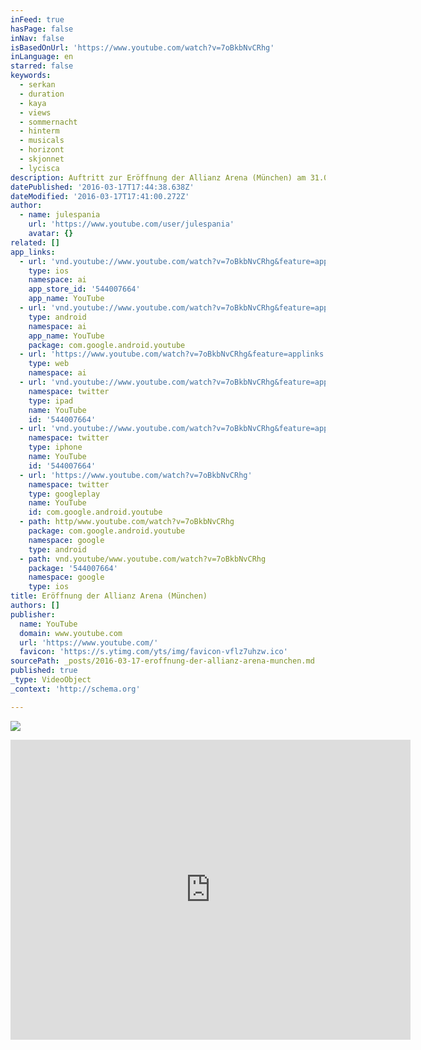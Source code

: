 ```yaml
---
inFeed: true
hasPage: false
inNav: false
isBasedOnUrl: 'https://www.youtube.com/watch?v=7oBkbNvCRhg'
inLanguage: en
starred: false
keywords:
  - serkan
  - duration
  - kaya
  - views
  - sommernacht
  - hinterm
  - musicals
  - horizont
  - skjonnet
  - lycisca
description: Auftritt zur Eröffnung der Allianz Arena (München) am 31.05.2005 // Mit Brigitte Oelke als KILLER QUEEN // Live übertragen vom ZDF.
datePublished: '2016-03-17T17:44:38.638Z'
dateModified: '2016-03-17T17:41:00.272Z'
author:
  - name: julespania
    url: 'https://www.youtube.com/user/julespania'
    avatar: {}
related: []
app_links:
  - url: 'vnd.youtube://www.youtube.com/watch?v=7oBkbNvCRhg&feature=applinks'
    type: ios
    namespace: ai
    app_store_id: '544007664'
    app_name: YouTube
  - url: 'vnd.youtube://www.youtube.com/watch?v=7oBkbNvCRhg&feature=applinks'
    type: android
    namespace: ai
    app_name: YouTube
    package: com.google.android.youtube
  - url: 'https://www.youtube.com/watch?v=7oBkbNvCRhg&feature=applinks'
    type: web
    namespace: ai
  - url: 'vnd.youtube://www.youtube.com/watch?v=7oBkbNvCRhg&feature=applinks'
    namespace: twitter
    type: ipad
    name: YouTube
    id: '544007664'
  - url: 'vnd.youtube://www.youtube.com/watch?v=7oBkbNvCRhg&feature=applinks'
    namespace: twitter
    type: iphone
    name: YouTube
    id: '544007664'
  - url: 'https://www.youtube.com/watch?v=7oBkbNvCRhg'
    namespace: twitter
    type: googleplay
    name: YouTube
    id: com.google.android.youtube
  - path: http/www.youtube.com/watch?v=7oBkbNvCRhg
    package: com.google.android.youtube
    namespace: google
    type: android
  - path: vnd.youtube/www.youtube.com/watch?v=7oBkbNvCRhg
    package: '544007664'
    namespace: google
    type: ios
title: Eröffnung der Allianz Arena (München)
authors: []
publisher:
  name: YouTube
  domain: www.youtube.com
  url: 'https://www.youtube.com/'
  favicon: 'https://s.ytimg.com/yts/img/favicon-vflz7uhzw.ico'
sourcePath: _posts/2016-03-17-eroffnung-der-allianz-arena-munchen.md
published: true
_type: VideoObject
_context: 'http://schema.org'

---
```

![](https://the-grid-user-content.s3-us-west-2.amazonaws.com/d9c45367-ccfa-4340-a1e9-73a11b91589a.jpg)

<iframe src="https://cdn.embedly.com/widgets/media.html?src=https%3A%2F%2Fwww.youtube.com%2Fembed%2F7oBkbNvCRhg%3Ffeature%3Doembed&amp;url=https%3A%2F%2Fwww.youtube.com%2Fwatch%3Fv%3D7oBkbNvCRhg&amp;image=https%3A%2F%2Fi.ytimg.com%2Fvi%2F7oBkbNvCRhg%2Fhqdefault.jpg&amp;key=b7d04c9b404c499eba89ee7072e1c4f7&amp;type=text%2Fhtml&amp;schema=youtube" width="640" height="480" scrolling="no" frameborder="0" allowfullscreen="allowfullscreen" style=""></iframe>